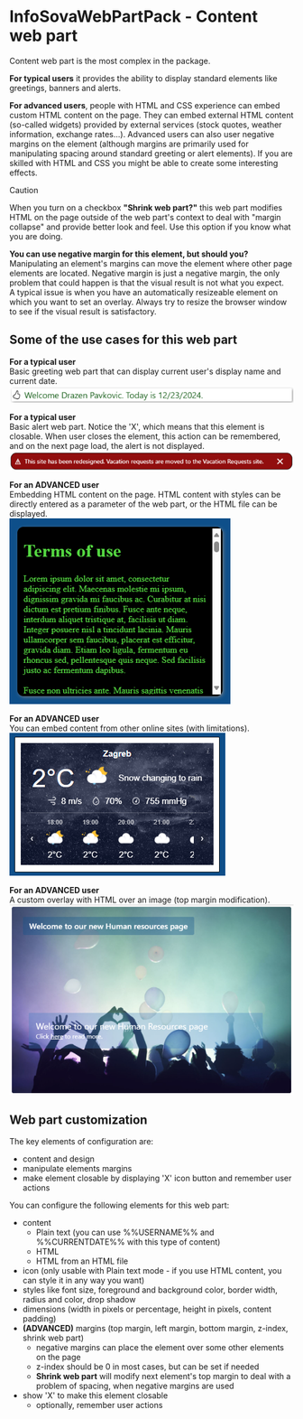 # InfoSovaWebPartPack - Content web part

Content web part is the most complex in the package.

**For typical users** it provides the ability to display standard elements like greetings, banners and alerts.

**For advanced users**, people with HTML and CSS experience can embed custom HTML content on the page. They can embed external HTML content (so-called widgets) provided by external services (stock quotes, weather information, exchange rates...). Advanced users can also user negative margins on the element (although margins are primarily used for manipulating spacing around standard greeting or alert elements). If you are skilled with HTML and CSS you might be able to create some interesting effects.<br/>
> [!CAUTION]
> When you turn on a checkbox **"Shrink web part?"** this web part modifies HTML on the page outside of the web part's context to deal with "margin collapse" and provide better look and feel. Use this option if you know what you are doing.

**You can use negative margin for this element, but should you?**<br/>
Manipulating an element's margins can move the element where other page elements are located. Negative margin is just a negative margin, the only problem that could happen is that the visual result is not what you expect.<br/>
A typical issue is when you have an automatically resizeable element on which you want to set an overlay. Always try to resize the browser window to see if the visual result is satisfactory.

## Some of the use cases for this web part

**For a typical user**<br/>
Basic greeting web part that can display current user's display name and current date.<br/>
![Example 1 of the Content web part](ScreenContent1.png)

**For a typical user**<br/>
Basic alert web part. Notice the 'X', which means that this element is closable. When user closes the element, this action can be remembered, and on the next page load, the alert is not displayed.<br/>
![Example 2 of the Content web part](ScreenContent2.png)

**For an ADVANCED user**<br/>
Embedding HTML content on the page. HTML content with styles can be directly entered as a parameter of the web part, or the HTML file can be displayed.<br/>
![Example 3 of the Content web part](ScreenContent3.png)

**For an ADVANCED user**<br/>
You can embed content from other online sites (with limitations).<br/>
![Example 4 of the Content web part](ScreenContent4.png)

**For an ADVANCED user**<br/>
A custom overlay with HTML over an image (top margin modification).<br/>
![Example 5 of the Content web part](ScreenContent5.png)


## Web part customization

The key elements of configuration are:
- content and design
- manipulate elements margins
- make element closable by displaying 'X' icon button and remember user actions


You can configure the following elements for this web part:
- content
  - Plain text (you can use %%USERNAME%% and %%CURRENTDATE%% with this type of content)
  - HTML
  - HTML from an HTML file
- icon (only usable with Plain text mode - if you use HTML content, you can style it in any way you want)
- styles like font size, foreground and background color, border width, radius and color, drop shadow
- dimensions (width in pixels or percentage, height in pixels, content padding)
- **(ADVANCED)** margins (top margin, left margin, bottom margin, z-index, shrink web part)
  - negative margins can place the element over some other elements on the page
  - z-index should be 0 in most cases, but can be set if needed
  - **Shrink web part** will modify next element's top margin to deal with a problem of spacing, when negative margins are used
- show 'X' to make this element closable
  - optionally, remember user actions
